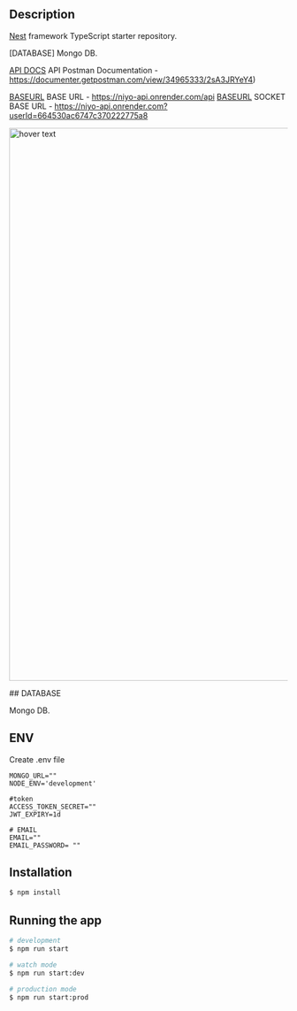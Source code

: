 ## Description

[Nest](https://github.com/nestjs/nest) framework TypeScript starter repository.

[DATABASE] Mongo DB.

[API DOCS](https://documenter.getpostman.com/view/34965333/2sA3JRYeY4) API Postman Documentation - https://documenter.getpostman.com/view/34965333/2sA3JRYeY4)

[BASEURL](https://niyo-api.onrender.com/api) BASE URL - https://niyo-api.onrender.com/api
[BASEURL](https://niyo-api.onrender.com/api) SOCKET BASE URL - https://niyo-api.onrender.com?userId=664530ac6747c370222775a8
<p align="left">
  <img src="https://res.cloudinary.com/ddghgu232/image/upload/v1715867894/b3w8kinorwcdlvse6bkj.png" width="1000" title="hover text">
</p>
## DATABASE

Mongo DB.

## ENV

Create .env file

```
MONGO_URL=""
NODE_ENV='development'

#token
ACCESS_TOKEN_SECRET=""
JWT_EXPIRY=1d

# EMAIL
EMAIL=""
EMAIL_PASSWORD= ""

```

## Installation

```bash
$ npm install
```

## Running the app

```bash
# development
$ npm run start

# watch mode
$ npm run start:dev

# production mode
$ npm run start:prod
```
